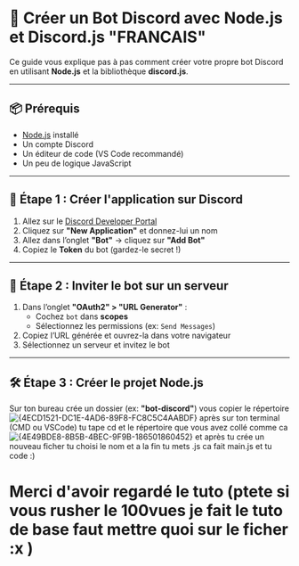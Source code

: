 # 🤖 Créer un Bot Discord avec Node.js et Discord.js "FRANCAIS"

Ce guide vous explique pas à pas comment créer votre propre bot Discord en utilisant **Node.js** et la bibliothèque **discord.js**.

---

## 📦 Prérequis

- [Node.js](https://nodejs.org/) installé
- Un compte Discord
- Un éditeur de code (VS Code recommandé)
- Un peu de logique JavaScript

---

## 🚀 Étape 1 : Créer l'application sur Discord

1. Allez sur le [Discord Developer Portal](https://discord.com/developers/applications)
2. Cliquez sur **"New Application"** et donnez-lui un nom
3. Allez dans l’onglet **"Bot"** → cliquez sur **"Add Bot"**
4. Copiez le **Token** du bot (gardez-le secret !)

---

## 🔗 Étape 2 : Inviter le bot sur un serveur

1. Dans l’onglet **"OAuth2" > "URL Generator"** :
   - Cochez `bot` dans **scopes**
   - Sélectionnez les permissions (ex: `Send Messages`)
2. Copiez l’URL générée et ouvrez-la dans votre navigateur
3. Sélectionnez un serveur et invitez le bot

---

## 🛠️ Étape 3 : Créer le projet Node.js

Sur ton bureau crée un dossier (ex: **"bot-discord"**)
vous copier le répertoire ![{4ECD1521-DC1E-4AD6-89F8-FC8C5C4AABDF}](https://github.com/user-attachments/assets/74065125-7a39-4d5c-83db-bb29413790c4)
après sur ton terminal (CMD ou VSCode) tu tape cd et le répertoire que vous avez collé comme ca![{4E49BDE8-8B5B-4BEC-9F9B-186501860452}](https://github.com/user-attachments/assets/2a8fffce-f973-4bc2-b70c-e1e65a513d77)
et après tu crée un nouveau ficher tu choisi le nom et a la fin tu mets .js ca fait main.js
et tu code :) 






 # Merci d'avoir regardé le tuto (ptete si vous rusher le 100vues je fait le tuto de base faut mettre quoi sur le ficher :x )
